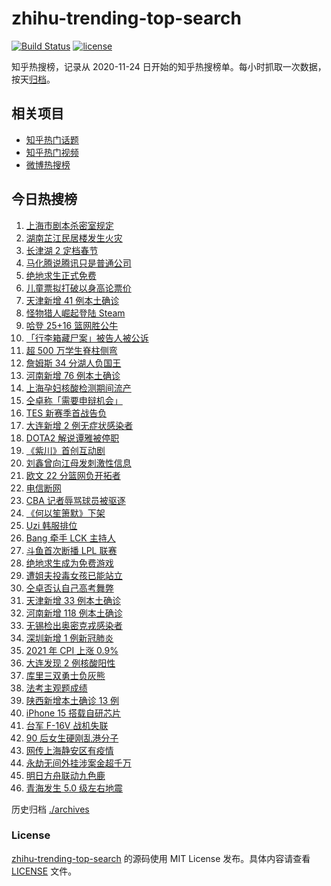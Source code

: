 # zhihu-trending-top-search

[![Build Status](https://github.com/justjavac/zhihu-trending-top-search/workflows/ci/badge.svg?branch=main)](https://github.com/justjavac/zhihu-trending-top-search/actions)
[![license](https://img.shields.io/github/license/justjavac/zhihu-trending-top-search)](https://github.com/justjavac/zhihu-trending-top-search/blob/main/LICENSE)

知乎热搜榜，记录从 2020-11-24 日开始的知乎热搜榜单。每小时抓取一次数据，按天[归档](./archives)。

## 相关项目

- [知乎热门话题](https://github.com/justjavac/zhihu-trending-hot-questions)
- [知乎热门视频](https://github.com/justjavac/zhihu-trending-hot-video)
- [微博热搜榜](https://github.com/justjavac/weibo-trending-hot-search)

## 今日热搜榜

<!-- BEGIN -->
<!-- 最后更新时间 Thu Jan 13 2022 21:17:47 GMT+0800 (China Standard Time) -->

1. [上海市剧本杀密室规定](https://www.zhihu.com/search?q=剧本杀)
1. [湖南芷江民居楼发生火灾](https://www.zhihu.com/search?q=湖南芷江火灾)
1. [长津湖 2 定档春节](https://www.zhihu.com/search?q=水门桥)
1. [马化腾说腾讯只是普通公司](https://www.zhihu.com/search?q=马化腾)
1. [绝地求生正式免费](https://www.zhihu.com/search?q=绝地求生)
1. [儿童票拟打破以身高论票价](https://www.zhihu.com/search?q=儿童票)
1. [天津新增 41 例本土确诊](https://www.zhihu.com/search?q=天津疫情)
1. [怪物猎人崛起登陆 Steam](https://www.zhihu.com/search?q=怪物猎人崛起)
1. [哈登 25+16 篮网胜公牛](https://www.zhihu.com/search?q=篮网)
1. [「行李箱藏尸案」被告人被公诉](https://www.zhihu.com/search?q=行李箱藏尸案)
1. [超 500 万学生脊柱侧弯](https://www.zhihu.com/search?q=脊柱侧弯)
1. [詹姆斯 34 分湖人负国王](https://www.zhihu.com/search?q=湖人)
1. [河南新增 76 例本土确诊](https://www.zhihu.com/search?q=河南疫情)
1. [上海孕妇核酸检测期间流产](https://www.zhihu.com/search?q=上海孕妇)
1. [仝卓称「需要申辩机会」](https://www.zhihu.com/search?q=仝卓)
1. [TES 新赛季首战告负](https://www.zhihu.com/search?q=tes)
1. [大连新增 2 例无症状感染者](https://www.zhihu.com/search?q=大连疫情)
1. [DOTA2 解说谭雅被停职](https://www.zhihu.com/search?q=谭雅)
1. [《紫川》首创互动剧](https://www.zhihu.com/search?q=紫川)
1. [刘鑫曾向江母发刺激性信息](https://www.zhihu.com/search?q=刘鑫)
1. [欧文 22 分篮网负开拓者](https://www.zhihu.com/search?q=篮网)
1. [电信断网](https://www.zhihu.com/search?q=电信断网)
1. [CBA 记者辱骂球员被驱逐](https://www.zhihu.com/search?q=CBA女记者)
1. [《何以笙箫默》下架](https://www.zhihu.com/search?q=何以笙箫默)
1. [Uzi 韩服排位](https://www.zhihu.com/search?q=uzi)
1. [Bang 牵手 LCK 主持人](https://www.zhihu.com/search?q=lck)
1. [斗鱼首次断播 LPL 联赛](https://www.zhihu.com/search?q=斗鱼)
1. [绝地求生成为免费游戏](https://www.zhihu.com/search?q=绝地求生)
1. [遭姐夫投毒女孩已能站立](https://www.zhihu.com/search?q=姐夫投毒女孩)
1. [仝卓否认自己高考舞弊](https://www.zhihu.com/search?q=仝卓舞弊)
1. [天津新增 33 例本土确诊](https://www.zhihu.com/search?q=天津疫情)
1. [河南新增 118 例本土确诊](https://www.zhihu.com/search?q=河南疫情)
1. [无锡检出奥密克戎感染者](https://www.zhihu.com/search?q=江苏疫情)
1. [深圳新增 1 例新冠肺炎](https://www.zhihu.com/search?q=深圳疫情)
1. [2021 年 CPI 上涨 0.9%](https://www.zhihu.com/search?q=2021cpi)
1. [大连发现 2 例核酸阳性](https://www.zhihu.com/search?q=大连疫情)
1. [库里三双勇士负灰熊](https://www.zhihu.com/search?q=勇士)
1. [法考主观题成绩](https://www.zhihu.com/search?q=法考主观题)
1. [陕西新增本土确诊 13 例](https://www.zhihu.com/search?q=陕西疫情)
1. [iPhone 15 搭载自研芯片](https://www.zhihu.com/search?q=iPhone15)
1. [台军 F-16V 战机失联](https://www.zhihu.com/search?q=台军战机失联)
1. [90 后女生硬刚乱港分子](https://www.zhihu.com/search?q=90后女生硬刚乱港分子)
1. [网传上海静安区有疫情](https://www.zhihu.com/search?q=上海静安疫情)
1. [永劫无间外挂涉案金超千万](https://www.zhihu.com/search?q=永劫无间)
1. [明日方舟联动九色鹿](https://www.zhihu.com/search?q=明日方舟)
1. [青海发生 5.0 级左右地震](https://www.zhihu.com/search?q=青海地震)

<!-- END -->

历史归档 [./archives](./archives)

### License

[zhihu-trending-top-search](https://github.com/justjavac/zhihu-trending-top-search)
的源码使用 MIT License 发布。具体内容请查看 [LICENSE](./LICENSE) 文件。
